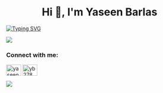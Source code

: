 <h1 align="center">Hi 👋, I'm Yaseen Barlas</h1>

[![Typing SVG](https://readme-typing-svg.demolab.com?font=&size=15&pause=1000&width=435&lines=A+Computer+Science+Undregraduate+at+City+University)](https://git.io/typing-svg)

![](https://gitwar.herokuapp.com/badge?username=yb278&style=for-the-badge)

<h3 align="left">Connect with me:</h3>
<p align="left">
<a href="https://linkedin.com/in/yaseen-b-419942246" target="blank"><img align="center" src="https://raw.githubusercontent.com/rahuldkjain/github-profile-readme-generator/master/src/images/icons/Social/linked-in-alt.svg" alt="yaseen barlas" height="30" width="40" /></a>
<a href="https://www.leetcode.com/yb278" target="blank"><img align="center" src="https://raw.githubusercontent.com/rahuldkjain/github-profile-readme-generator/master/src/images/icons/Social/leet-code.svg" alt="yb278" height="30" width="40" /></a>
</p>

 ![](http://github-profile-summary-cards.vercel.app/api/cards/profile-details?username=yb278&theme=nord_dark) 
